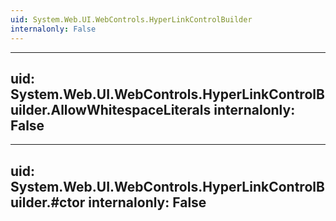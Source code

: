 ```yaml
---
uid: System.Web.UI.WebControls.HyperLinkControlBuilder
internalonly: False
---
```


---
uid: System.Web.UI.WebControls.HyperLinkControlBuilder.AllowWhitespaceLiterals
internalonly: False
---

---
uid: System.Web.UI.WebControls.HyperLinkControlBuilder.#ctor
internalonly: False
---
